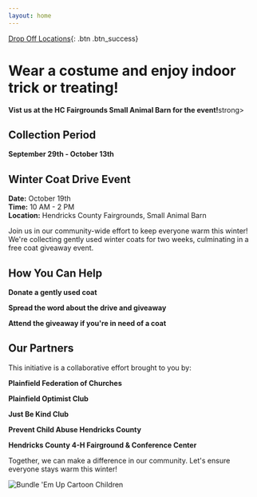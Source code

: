 ```yaml
---
layout: home
---
```


  [Drop Off Locations](https://bwaite43.github.io/bundleemup.com//dropoff-locations/){: .btn .btn_success}

<div class="main-content">
  <h1>Wear a costume and enjoy indoor trick or treating!</h1>
  <p><strong>Vist us at the HC Fairgrounds Small Animal Barn for the event!</strong>strong></p>
  <h2>Collection Period</h2>

  <p><strong>September 29th - October 13th</strong></p>

  <h2>Winter Coat Drive Event</h2>
  <p><strong>Date:</strong> October 19th<br>
  <strong>Time:</strong> 10 AM - 2 PM<br>
  <strong>Location:</strong> Hendricks County Fairgrounds, Small Animal Barn</p>

  <p>Join us in our community-wide effort to keep everyone warm this winter! We're collecting gently used winter coats for two weeks, culminating in a free coat giveaway event.</p>

<h2>How You Can Help</h2>

<p><strong>Donate a gently used coat</strong></p>
<p><strong>Spread the word about the drive and giveaway</strong></p>
<p><strong>Attend the giveaway if you're in need of a coat</strong></p>

<h2>Our Partners</h2>

<p>This initiative is a collaborative effort brought to you by:</p>

<p><strong>Plainfield Federation of Churches</strong></p>
<p><strong>Plainfield Optimist Club</strong></p>
<p><strong>Just Be Kind Club</strong></p>
<p><strong>Prevent Child Abuse Hendricks County</strong></p>
<p><strong>Hendricks County 4-H Fairground & Conference Center</strong></p>

<p>Together, we can make a difference in our community. Let's ensure everyone stays warm this winter!</p>

  <img src="{{ site.baseurl }}/images/beu.png" alt="Bundle 'Em Up Cartoon Children">
</div>
